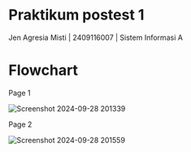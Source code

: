 # Praktikum postest 1
Jen Agresia Misti | 2409116007 | Sistem Informasi A

# Flowchart
Page 1

![Screenshot 2024-09-28 201339](https://github.com/user-attachments/assets/ed4a2b67-47ae-446e-9c40-836cd3ced0aa)

Page 2

![Screenshot 2024-09-28 201559](https://github.com/user-attachments/assets/92d81de4-f71a-472f-b671-a6cc79e2b774)
